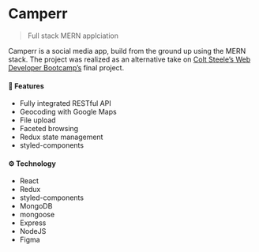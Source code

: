 # Camperr
> Full stack MERN applciation

Camperr is a social media app, build from the ground up using the MERN stack. The project was realized as an alternative take on <a href="https://www.udemy.com/course/the-web-developer-bootcamp">Colt Steele’s Web Developer Bootcamp’s</a> final project.


#### 🚀 Features
- Fully integrated RESTful API
- Geocoding with Google Maps
- File upload
- Faceted browsing
- Redux state management
- styled-components


#### ⚙️ Technology
- React
- Redux
- styled-components
- MongoDB
- mongoose
- Express
- NodeJS
- Figma
